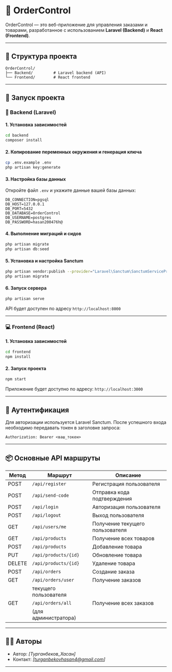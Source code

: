 
# 🛒 OrderControl

OrderControl — это веб-приложение для управления заказами и товарами, разработанное с использованием **Laravel (Backend)** и **React (Frontend)**.

---

## 📁 Структура проекта

```
OrderControl/
├── Backend/         # Laravel backend (API)
└── Frontend/        # React frontend
```

---

## 🚀 Запуск проекта

### 🔧 Backend (Laravel)

#### 1. Установка зависимостей
```bash
cd backend
composer install
```

#### 2. Копирование переменных окружения и генерация ключа
```bash
cp .env.example .env
php artisan key:generate
```

#### 3. Настройка базы данных

Откройте файл `.env` и укажите данные вашей базы данных:

```
DB_CONNECTION=pgsql
DB_HOST=127.0.0.1
DB_PORT=5432
DB_DATABASE=OrderControl
DB_USERNAME=postgres
DB_PASSWORD=hasan200476h@
```

#### 4. Выполнение миграций и сидов
```bash
php artisan migrate
php artisan db:seed
```

#### 5. Установка и настройка Sanctum
```bash
php artisan vendor:publish --provider="Laravel\Sanctum\SanctumServiceProvider"
php artisan migrate
```

#### 6. Запуск сервера
```bash
php artisan serve
```

API будет доступен по адресу `http://localhost:8000`

---

### 💻 Frontend (React)

#### 1. Установка зависимостей
```bash
cd frontend
npm install
```

#### 2. Запуск проекта
```bash
npm start
```

Приложение будет доступно по адресу: `http://localhost:3000`

---

## 🔐 Аутентификация

Для авторизации используется Laravel Sanctum. После успешного входа необходимо передавать токен в заголовке запроса:

```
Authorization: Bearer <ваш_токен>
```

---

## 📦 Основные API маршруты

| Метод | Маршрут                 | Описание |
|-------|-------------------------|---------------------------------|
| POST  | `/api/register`         | Регистрация пользователя        |
| POST  | `/api/send-code`        | Отправка кода подтверждения     |
| POST  | `/api/login`            | Авторизация пользователя        |
| POST  | `/api/logout`           | Выход пользователя              |
| GET   | `/api/users/me`         | Получение текущего пользователя |
| GET   | `/api/products`         | Получение всех товаров          |
| POST  | `/api/products`         | Добавление товара               |
| PUT   | `/api/products/{id}`    | Обновление товара               |
| DELETE| `/api/products/{id}`    | Удаление товара                 |
| POST  | `/api/orders`           | Создание заказа                 |
| GET   | `/api/orders/user`      | Получение заказов               |
                                  | текущего пользователя           |
| GET   | `/api/orders/all`       | Получение всех заказов          |
                                  |  (для  администратора)          |


---

## 👨‍💻 Авторы

- Автор: *[Турганбеков_Хасан]*
- Контакт: *[turganbekovhasan4@gmail.com]*

---

